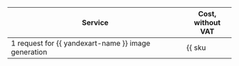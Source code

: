 | Service | Cost, <br>without VAT |
| ----- | ----- |
| 1 request for {{ yandexart-name }} image generation  | {{ sku|USD|foundation_models.image_generation.v1|string }} |